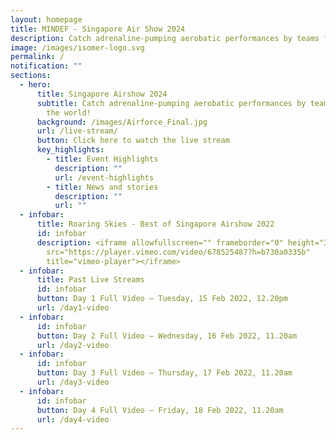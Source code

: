 ```yaml
---
layout: homepage
title: MINDEF - Singapore Air Show 2024
description: Catch adrenaline-pumping aerobatic performances by teams from around the world!
image: /images/isomer-logo.svg
permalink: /
notification: ""
sections:
  - hero:
      title: Singapore Airshow 2024
      subtitle: Catch adrenaline-pumping aerobatic performances by teams from around
        the world!
      background: /images/Airforce_Final.jpg
      url: /live-stream/
      button: Click here to watch the live stream
      key_highlights:
        - title: Event Highlights
          description: ""
          url: /event-highlights
        - title: News and stories
          description: ""
          url: ""
  - infobar:
      title: Roaring Skies - Best of Singapore Airshow 2022
      id: infobar
      description: <iframe allowfullscreen="" frameborder="0" height="360" width="640"
        src="https://player.vimeo.com/video/678525487?h=b730a0335b"
        title="vimeo-player"></iframe>
  - infobar:
      title: Past Live Streams
      id: infobar
      button: Day 1 Full Video – Tuesday, 15 Feb 2022, 12.20pm
      url: /day1-video
  - infobar:
      id: infobar
      button: Day 2 Full Video – Wednesday, 16 Feb 2022, 11.20am
      url: /day2-video
  - infobar:
      id: infobar
      button: Day 3 Full Video – Thursday, 17 Feb 2022, 11.20am
      url: /day3-video
  - infobar:
      id: infobar
      button: Day 4 Full Video – Friday, 18 Feb 2022, 11.20am
      url: /day4-video
---
```

